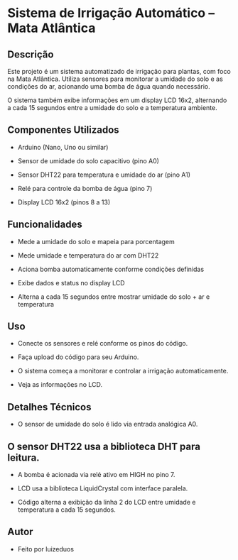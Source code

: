 # Sistema de Irrigação Automático – Mata Atlântica

## Descrição
Este projeto é um sistema automatizado de irrigação para plantas, com foco na Mata Atlântica. Utiliza sensores para monitorar a umidade do solo e as condições do ar, acionando uma bomba de água quando necessário.

O sistema também exibe informações em um display LCD 16x2, alternando a cada 15 segundos entre a umidade do solo e a temperatura ambiente.

## Componentes Utilizados
- Arduino (Nano, Uno ou similar)

- Sensor de umidade do solo capacitivo (pino A0)

- Sensor DHT22 para temperatura e umidade do ar (pino A1)

- Relé para controle da bomba de água (pino 7)

- Display LCD 16x2 (pinos 8 a 13)

## Funcionalidades
- Mede a umidade do solo e mapeia para porcentagem

- Mede umidade e temperatura do ar com DHT22

- Aciona bomba automaticamente conforme condições definidas

- Exibe dados e status no display LCD

- Alterna a cada 15 segundos entre mostrar umidade do solo + ar e temperatura

## Uso
- Conecte os sensores e relé conforme os pinos do código.

- Faça upload do código para seu Arduino.

- O sistema começa a monitorar e controlar a irrigação automaticamente.

- Veja as informações no LCD.

## Detalhes Técnicos
- O sensor de umidade do solo é lido via entrada analógica A0.

O sensor DHT22 usa a biblioteca DHT para leitura.
- 
- A bomba é acionada via relé ativo em HIGH no pino 7.

- LCD usa a biblioteca LiquidCrystal com interface paralela.

- Código alterna a exibição da linha 2 do LCD entre umidade e temperatura a cada 15 segundos.

## Autor
- Feito por luizeduos
